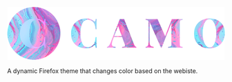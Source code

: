 ![Camo](design/camo-logo-small.png)

A dynamic Firefox theme that changes color based on the webiste.
